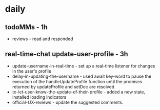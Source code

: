 # daily

## todoMMs - 1h
* reviews - read and responded

## real-time-chat update-user-profile - 3h
* update-username-in-real-time - set up a real-time listener for changes in the user's profile
* delay-in-updating-the-username - used await key-word to pause the execution of the handleUpdateProfile function until the promises returned by updateProfile and setDoc are resolved.
* to-let-user-know-the-update-of-their-profile - added a new state, installed loading indicators
* official-UX-reviews - update the suggested comments.